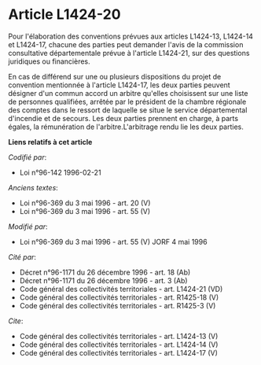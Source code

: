 # Article L1424-20

Pour l'élaboration des conventions prévues aux articles L1424-13, L1424-14 et L1424-17, chacune des parties peut demander
l'avis de la commission consultative départementale prévue à l'article L1424-21, sur des questions juridiques ou
financières. 

En cas de différend sur une ou plusieurs dispositions du projet de convention mentionnée à l'article L1424-17, les deux
parties peuvent désigner d'un commun accord un arbitre qu'elles choisissent sur une liste de personnes qualifiées, arrêtée
par le président de la chambre régionale des comptes dans le ressort de laquelle se situe le service départemental d'incendie
et de secours. Les deux parties prennent en charge, à parts égales, la rémunération de l'arbitre.L'arbitrage rendu lie les
deux parties.

**Liens relatifs à cet article**

_Codifié par_:

  - Loi n°96-142 1996-02-21

_Anciens textes_:

  - Loi n°96-369 du 3 mai 1996 - art. 20 (V)
  - Loi n°96-369 du 3 mai 1996 - art. 55 (V)

_Modifié par_:

  - Loi n°96-369 du 3 mai 1996 - art. 55 (V) JORF 4 mai 1996

_Cité par_:

  - Décret n°96-1171 du 26 décembre 1996 - art. 18 (Ab)
  - Décret n°96-1171 du 26 décembre 1996 - art. 3 (Ab)
  - Code général des collectivités territoriales - art. L1424-21 (VD)
  - Code général des collectivités territoriales - art. R1425-18 (V)
  - Code général des collectivités territoriales - art. R1425-3 (V)

_Cite_:

  - Code général des collectivités territoriales - art. L1424-13 (V)
  - Code général des collectivités territoriales - art. L1424-14 (V)
  - Code général des collectivités territoriales - art. L1424-17 (V)
